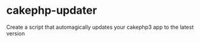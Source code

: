# cakephp-updater
Create a script that automagically updates your cakephp3 app to the latest version
